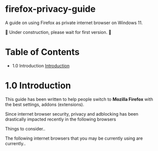 # firefox-privacy-guide

A guide on using Firefox as private internet browser on Windows 11.

👷 Under construction, please wait for first version. 🛑

# Table of Contents

- 1.0 Introduction [Introduction](#Introduction)

# 1.0 Introduction<a id='Introduction'></a>

This guide has been written to help people switch to **Mozilla Firefox** with the best settings, addons (extensions).

Since internet browser security, privacy and adblocking has been drastically impacted recently in the following browsers

Things to consider..

The following internet browsers that you may be currently using are currently..
